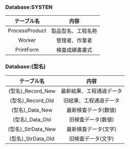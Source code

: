 ### Database:SYSTEN 

| テーブル名 | 内容 |
|:----------:|:----:| 
| ProcessProduct | 製品型名、工程名称 |
| Worker | 管理者、作業者 |
| PrintForm | 検査成績書書式 |

### Database:(型名) 

| テーブル名 | 内容 | 
|:----------:|:----:| 
| (型名)_Record_New | 最新結果、工程通過データ |
| (型名)_Record_Old | 旧結果、工程通過データ |
| (型名)_Data_New | 最新検査データ(数値) |
| (型名)_Data_Old | 旧検査データ(数値) |
| (型名)_StrData_New | 最新検査データ(文字) |
| (型名)_StrData_Old | 旧検査データ(文字) |
